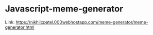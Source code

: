 # Javascript-meme-generator
Link: https://nikhilcpatel.000webhostapp.com/meme-generator/meme-generator.html
